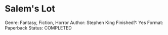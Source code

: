 # Salem's Lot

Genre: Fantasy, Fiction, Horror
Author: Stephen King
Finished?: Yes
Format: Paperback
Status: COMPLETED